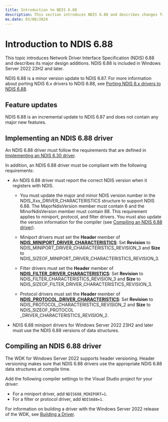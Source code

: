 ```yaml
---
title: Introduction to NDIS 6.88
description: This section introduces NDIS 6.88 and describes changes from NDIS 6.87. NDIS 6.88 is included in Windows Server 2022 23H2.
ms.date: 03/08/2024
---
```


# Introduction to NDIS 6.88

This topic introduces Network Driver Interface Specification (NDIS) 6.88 and describes its major design additions. NDIS 6.88 is included in Windows Server 2022 23H2 and later.

NDIS 6.88 is a minor version update to NDIS 6.87. For more information about porting NDIS 6.x drivers to NDIS 6.88, see [Porting NDIS 6.x drivers to NDIS 6.88](porting-ndis-6-x-drivers-to-ndis-6-88.md).

## Feature updates

NDIS 6.88 is an incremental update to NDIS 6.87 and does not contain any major new features.

## Implementing an NDIS 6.88 driver

An NDIS 6.88 driver must follow the requirements that are defined in [Implementing an NDIS 6.30 driver](implementing-an-ndis-6-30-driver.md).

In addition, an NDIS 6.88 driver must be compliant with the following requirements:

* An NDIS 6.88 driver must report the correct NDIS version when it registers with NDIS.
   
  * You must update the major and minor NDIS version number in the NDIS_Xxx_DRIVER_CHARACTERISTICS structure to support NDIS 6.88. The MajorNdisVersion member must contain 6 and the MinorNdisVersion member must contain 88. This requirement applies to miniport, protocol, and filter drivers. You must also update the version information for the compiler (see [Compiling an NDIS 6.88 driver](#compiling-an-ndis-688-driver)).

  * Miniport drivers must set the **Header** member of [**NDIS_MINIPORT_DRIVER_CHARACTERISTICS**](/windows-hardware/drivers/ddi/ndis/ns-ndis-_ndis_miniport_driver_characteristics): Set **Revision** to NDIS_MINIPORT_DRIVER_CHARACTERISTICS_REVISION_3 and **Size** to NDIS_SIZEOF_MINIPORT_DRIVER_CHARACTERISTICS_REVISION_3. 

  * Filter drivers must set the **Header** member of [**NDIS_FILTER_DRIVER_CHARACTERISTICS**](/windows-hardware/drivers/ddi/ndis/ns-ndis-_ndis_filter_driver_characteristics): Set **Revision** to NDIS_FILTER_CHARACTERISTICS_REVISION_3 and **Size** to NDIS_SIZEOF_FILTER_DRIVER_CHARACTERISTICS_REVISION_3. 

  * Protocol drivers must set the **Header** member of [**NDIS_PROTOCOL_DRIVER_CHARACTERISTICS**](/windows-hardware/drivers/ddi/ndis/ns-ndis-_ndis_protocol_driver_characteristics): Set **Revision** to NDIS_PROTOCOL_CHARACTERISTICS_REVISION_2 and **Size** to NDIS_SIZEOF_PROTOCOL _DRIVER_CHARACTERISTICS_REVISION_2.

- NDIS 6.88 miniport drivers for Windows Server 2022 23H2 and later must use the NDIS 6.88 versions of data structures.

## Compiling an NDIS 6.88 driver

The WDK for Windows Server 2022 supports header versioning. Header versioning makes sure that NDIS 6.88 drivers use the appropriate NDIS 6.88 data structures at compile time.

Add the following compiler settings to the Visual Studio project for your driver:

- For a miniport driver, add `NDIS688_MINIPORT=1`.
- For a filter or protocol driver, add `NDIS688=1`.

For information on building a driver with the Windows Server 2022 release of the WDK, see [Building a Driver](../develop/building-a-driver.md).
